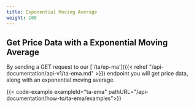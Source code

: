 ```yaml
---
title: Exponential Moving Average
weight: 100
---
```


## Get Price Data with a Exponential Moving Average
By sending a GET request to our [`/ta/ep-ma']({{< relref "/api-documentation/api-v1/ta-ema.md" >}}) endpoint you
will get price data, along with an exponential moving average.

{{< code-example exampleId="ta-ema" pathURL="/api-documentation/how-to/ta-ema/examples">}}

